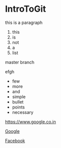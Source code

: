 # IntroToGit

<p>this is a paragraph</p>

1. this
2. is 
3. not 
4. a
5. list

<p>master branch</p>

<p>efgh</p>

* few
* more
* and
* simple
* bullet 
* points
* necessary

https://www.google.co.in

[Google](https://www.google.com)

[Facebook](https://www.facebook.com)